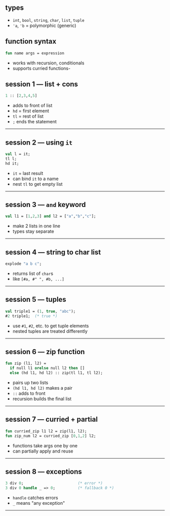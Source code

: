 ## types

- `int`, `bool`, `string`, `char`, `list`, `tuple`
- `'a`, `'b` = polymorphic (generic)



## function syntax

```sml
fun name args = expression
```

- works with recursion, conditionals
- supports curried functions-

## session 1 — list + cons

```sml
1 :: [2,3,4,5]
```

- adds to front of list
- `hd` = first element  
- `tl` = rest of list  
- `;` ends the statement

---

## session 2 — using `it`

```sml
val l = it;
tl l;
hd it;
```

- `it` = last result  
- can bind `it` to a name  
- nest `tl` to get empty list

---

## session 3 — `and` keyword

```sml
val l1 = [1,2,3] and l2 = ["a","b","c"];
```

- make 2 lists in one line  
- types stay separate

---

## session 4 — string to char list

```sml
explode "a b c";
```

- returns list of `char`s  
- like `[#a, #" ", #b, ...]`

---

## session 5 — tuples

```sml
val triple1 = (1, true, "abc");
#2 triple1;  (* true *)
```

- use `#1`, `#2`, etc. to get tuple elements  
- nested tuples are treated differently

---

## session 6 — zip function

```sml
fun zip (l1, l2) =
  if null l1 orelse null l2 then []
  else (hd l1, hd l2) :: zip(tl l1, tl l2);
```

- pairs up two lists  
- `(hd l1, hd l2)` makes a pair  
- `::` adds to front  
- recursion builds the final list

---

## session 7 — curried + partial

```sml
fun curried_zip l1 l2 = zip(l1, l2);
fun zip_num l2 = curried_zip [0,1,2] l2;
```

- functions take args one by one  
- can partially apply and reuse

---

## session 8 — exceptions

```sml
3 div 0;                        (* error *)
3 div 0 handle _ => 0;          (* fallback 0 *)
```

- `handle` catches errors  
- `_` means "any exception"

---